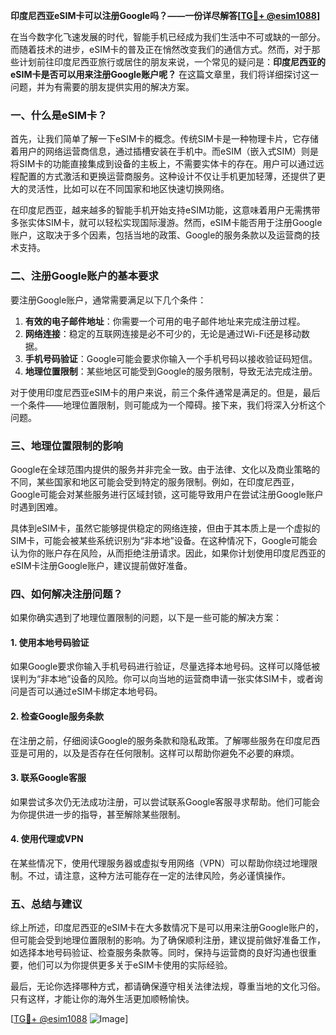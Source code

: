 **印度尼西亚eSIM卡可以注册Google吗？——一份详尽解答[[TG💪+ @esim1088](https://t.me/s/esim1088)]**

在当今数字化飞速发展的时代，智能手机已经成为我们生活中不可或缺的一部分。而随着技术的进步，eSIM卡的普及正在悄然改变我们的通信方式。然而，对于那些计划前往印度尼西亚旅行或居住的朋友来说，一个常见的疑问是：**印度尼西亚的eSIM卡是否可以用来注册Google账户呢？** 在这篇文章里，我们将详细探讨这一问题，并为有需要的朋友提供实用的解决方案。

### 一、什么是eSIM卡？

首先，让我们简单了解一下eSIM卡的概念。传统SIM卡是一种物理卡片，它存储着用户的网络运营商信息，通过插槽安装在手机中。而eSIM（嵌入式SIM）则是将SIM卡的功能直接集成到设备的主板上，不需要实体卡的存在。用户可以通过远程配置的方式激活和更换运营商服务。这种设计不仅让手机更加轻薄，还提供了更大的灵活性，比如可以在不同国家和地区快速切换网络。

在印度尼西亚，越来越多的智能手机开始支持eSIM功能，这意味着用户无需携带多张实体SIM卡，就可以轻松实现国际漫游。然而，eSIM卡能否用于注册Google账户，这取决于多个因素，包括当地的政策、Google的服务条款以及运营商的技术支持。

### 二、注册Google账户的基本要求

要注册Google账户，通常需要满足以下几个条件：

1. **有效的电子邮件地址**：你需要一个可用的电子邮件地址来完成注册过程。
2. **网络连接**：稳定的互联网连接是必不可少的，无论是通过Wi-Fi还是移动数据。
3. **手机号码验证**：Google可能会要求你输入一个手机号码以接收验证码短信。
4. **地理位置限制**：某些地区可能受到Google的服务限制，导致无法完成注册。

对于使用印度尼西亚eSIM卡的用户来说，前三个条件通常是满足的。但是，最后一个条件——地理位置限制，则可能成为一个障碍。接下来，我们将深入分析这个问题。

### 三、地理位置限制的影响

Google在全球范围内提供的服务并非完全一致。由于法律、文化以及商业策略的不同，某些国家和地区可能会受到特定的服务限制。例如，在印度尼西亚，Google可能会对某些服务进行区域封锁，这可能导致用户在尝试注册Google账户时遇到困难。

具体到eSIM卡，虽然它能够提供稳定的网络连接，但由于其本质上是一个虚拟的SIM卡，可能会被某些系统识别为“非本地”设备。在这种情况下，Google可能会认为你的账户存在风险，从而拒绝注册请求。因此，如果你计划使用印度尼西亚的eSIM卡注册Google账户，建议提前做好准备。

### 四、如何解决注册问题？

如果你确实遇到了地理位置限制的问题，以下是一些可能的解决方案：

#### 1. 使用本地号码验证

如果Google要求你输入手机号码进行验证，尽量选择本地号码。这样可以降低被误判为“非本地”设备的风险。你可以向当地的运营商申请一张实体SIM卡，或者询问是否可以通过eSIM卡绑定本地号码。

#### 2. 检查Google服务条款

在注册之前，仔细阅读Google的服务条款和隐私政策。了解哪些服务在印度尼西亚是可用的，以及是否存在任何限制。这样可以帮助你避免不必要的麻烦。

#### 3. 联系Google客服

如果尝试多次仍无法成功注册，可以尝试联系Google客服寻求帮助。他们可能会为你提供进一步的指导，甚至解除某些限制。

#### 4. 使用代理或VPN

在某些情况下，使用代理服务器或虚拟专用网络（VPN）可以帮助你绕过地理限制。不过，请注意，这种方法可能存在一定的法律风险，务必谨慎操作。

### 五、总结与建议

综上所述，印度尼西亚的eSIM卡在大多数情况下是可以用来注册Google账户的，但可能会受到地理位置限制的影响。为了确保顺利注册，建议提前做好准备工作，如选择本地号码验证、检查服务条款等。同时，保持与运营商的良好沟通也很重要，他们可以为你提供更多关于eSIM卡使用的实际经验。

最后，无论你选择哪种方式，都请确保遵守相关法律法规，尊重当地的文化习俗。只有这样，才能让你的海外生活更加顺畅愉快。

[[TG💪+ @esim1088](https://t.me/s/esim1088) ![Image](https://i.postimg.cc/4NQfJmqS/Snipaste-2025-05-13-00-14-12.png)]
